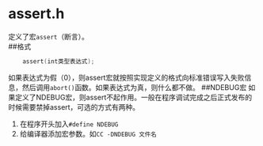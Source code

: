 assert.h
======
定义了宏`assert`（断言）。  
##格式
```c
	assert(int类型表达式);
```
如果表达式为假（0），则assert宏就按照实现定义的格式向标准错误写入失败信息，然后调用`abort()`函数。如果表达式为真，则什么都不做。
##NDEBUG宏
如果定义了NDEBUG宏，则assert不起作用。一般在程序调试完成之后正式发布的时候需要禁掉assert，可选的方式有两种。
1. 在程序开头加入`#define NDEBUG`
2. 给编译器添加宏参数。如`CC -DNDEBUG 文件名`


